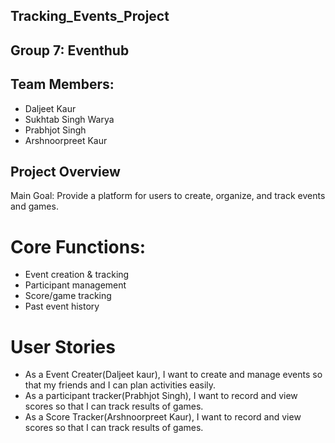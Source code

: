 ## Tracking_Events_Project
## Group 7: Eventhub
## Team Members:
- Daljeet Kaur
- Sukhtab Singh Warya
- Prabhjot Singh
- Arshnoorpreet Kaur

## Project Overview
Main Goal: Provide a platform for users to create, organize, and track events and games.

# Core Functions:
- Event creation & tracking
- Participant management
- Score/game tracking
- Past event history

#  User Stories
- As a Event Creater(Daljeet kaur), I want to create and manage events so that my friends and I can plan activities easily.
- As a participant tracker(Prabhjot Singh), I want to record and view scores so that I can track results of games.
- As a Score Tracker(Arshnoorpreet Kaur), I want to record and view scores so that I can track results of games.

